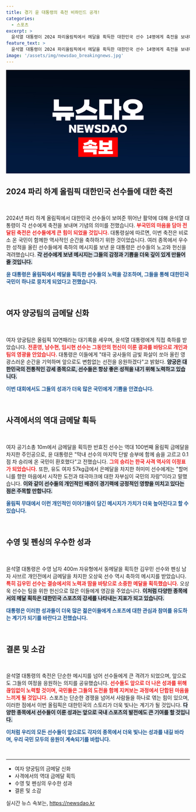 ```yaml
---
title: 경기 윤 대통령의 축전 비하인드 공개!
categories:
  - 스포츠
excerpt: >
  윤석열 대통령이 2024 파리올림픽에서 메달을 획득한 대한민국 선수 14명에게 축전을 보내며 응원의 메시지를 전했습니다. 각 선수의 특별한 순간을 함께 공유하며 국민의 자부심을 강조한 대통령의 따뜻한 축하!
feature_text: >
  윤석열 대통령이 2024 파리올림픽에서 메달을 획득한 대한민국 선수 14명에게 축전을 보내며 응원의 메시지를 전했습니다. 각 선수의 특별한 순간을 함께 공유하며 국민의 자부심을 강조한 대통령의 따뜻한 축하!
image: '/assets/img/newsdao_breakingnews.jpg'
---
```


<p><img src="/assets/img/newsdao_breakingnews.jpg" alt="ontimetimes 속보" /></p>

<h2 data-ke-size="size26">2024 파리 하계 올림픽 대한민국 선수들에 대한 축전</h2>

<p data-ke-size="size16">&nbsp;</p> 

<p data-ke-size="size16">
2024년 파리 하계 올림픽에서 대한민국 선수들이 보여준 뛰어난 활약에 대해 윤석열 대통령이 각 선수에게 축전을 보내며 기념의 의미를 전했습니다. <b><span style="color: #ee2323;">부국민의 마음을 담아 전달된 축전은 선수들에게 큰 힘이 되었을 것입니다.</span></b> 대통령실에 따르면, 이번 축전은 비로소 온 국민이 함께한 역사적인 순간을 축하하기 위한 것이었습니다. 여러 종목에서 우수한 성적을 올린 선수들에게 축하의 메시지를 보낸 윤 대통령은 선수들의 노고와 헌신을 격려했습니다. <b><span style="background-color: #21538527;">각 선수에게 보낸 메시지는 그들의 감정과 기쁨을 더욱 깊이 있게 만들어 줄 것입니다.</span></b> 

<b><span style="color: #1a5490;">윤 대통령은 올림픽에서 메달을 획득한 선수들의 노력을 강조하며, 그들을 통해 대한민국 국민이 하나로 뭉치게 되었다고 전했습니다.</span></b> 

<p data-ke-size="size16">&nbsp;</p>

<h2 data-ke-size="size26">여자 양궁팀의 금메달 신화</h2>

<p data-ke-size="size16">&nbsp;</p>

<p data-ke-size="size16">
여자 양궁팀은 올림픽 10연패라는 대기록을 세우며, 윤석열 대통령에게 직접 축하를 받았습니다. <b><span style="color: #ee2323;">전훈영, 남수현, 임시현 선수는 그동안의 헌신이 이룬 결과를 바탕으로 개인과 팀의 영광을 안았습니다.</span></b> 대통령은 이들에게 "태극 궁사들의 금빛 화살이 쏘아 올린 영광스러운 순간을 기억하며 앞으로도 변함없는 선전을 응원하겠다"고 밝혔다. <b><span style="background-color: #21538527;">양궁은 대한민국의 전통적인 강세 종목으로, 선수들은 항상 좋은 성적을 내기 위해 노력하고 있습니다.</span></b> 

<b><span style="color: #1a5490;">이번 대회에서도 그들의 성과가 더욱 많은 국민에게 기쁨을 안겼습니다.</span></b>

<p data-ke-size="size16">&nbsp;</p>

<h2 data-ke-size="size26">사격에서의 역대 금메달 획득</h2>

<p data-ke-size="size16">&nbsp;</p>

<p data-ke-size="size16">
여자 공기소총 10m에서 금메달을 획득한 반효진 선수는 역대 100번째 올림픽 금메달을 차지한 주인공으로, 윤 대통령은 "막내 선수의 마지막 단발 승부에 함께 숨을 고르고 0.1점 차 승리에 온 국민이 환호했다"고 전했습니다. <b><span style="color: #ee2323;">그의 승리는 한국 사격 역사의 이정표가 되었습니다.</span></b> 또한, 유도 여자 57kg급에서 은메달을 차지한 허미미 선수에게는 "할머니를 향한 마음에서 시작한 도전과 태극마크에 대한 자부심이 국민의 자랑"이라고 말했습니다. <b><span style="background-color: #21538527;">이와 같이 선수들의 개인적인 배경이 경기력에 긍정적인 영향을 미치고 있다는 점은 주목할 만합니다.</span></b>

<b><span style="color: #1a5490;">올림픽 무대에서 이런 개인적인 이야기들이 담긴 메시지가 가치가 더욱 높아진다고 할 수 있습니다.</span></b>

<p data-ke-size="size16">&nbsp;</p>

<h2 data-ke-size="size26">수영 및 펜싱의 우수한 성과</h2>

<p data-ke-size="size16">&nbsp;</p>

<p data-ke-size="size16">
윤석열 대통령은 수영 남자 400m 자유형에서 동메달을 획득한 김우민 선수와 펜싱 남자 사브르 개인전에서 금메달을 차지한 오상욱 선수 역시 축하의 메시지를 받았습니다. <b><span style="color: #ee2323;">특히 김우민 선수는 결승에서의 노력과 땀을 바탕으로 소중한 메달을 획득했습니다.</span></b> 오상욱 선수는 팀을 위한 헌신으로 많은 이들에게 영감을 주었습니다. <b><span style="background-color: #21538527;">이처럼 다양한 종목에서의 메달 획득은 대한민국 스포츠의 강세를 나타내는 지표가 되고 있습니다.</span></b>

<b><span style="color: #1a5490;">대통령은 이러한 성과들이 더욱 많은 젊은이들에게 스포츠에 대한 관심과 참여를 유도하는 계기가 되기를 바란다고 전했습니다.</span></b>

<p data-ke-size="size16">&nbsp;</p>

<h2 data-ke-size="size26">결론 및 소감</h2>

<p data-ke-size="size16">&nbsp;</p>

<p data-ke-size="size16">
윤석열 대통령의 축전은 단순한 메시지를 넘어 선수들에게 큰 격려가 되었으며, 앞으로도 그들의 여정을 응원하는 의지를 공유했습니다. <b><span style="color: #ee2323;">선수들도 앞으로 더 나은 성과를 위해 끊임없이 노력할 것이며, 국민들은 그들의 도전을 함께 지켜보는 과정에서 단합된 마음을 느끼게 될 것입니다.</span></b> 스포츠는 단순한 경쟁을 넘어서 사람들을 하나로 엮는 힘이 있으며, 이러한 점에서 이번 올림픽은 대한민국의 스토리가 더욱 빛나는 계기가 될 것입니다. <b><span style="background-color: #21538527;">다양한 종목에서 선수들이 이룬 성과는 앞으로 국내 스포츠의 발전에도 큰 기여를 할 것입니다.</span></b>

<b><span style="color: #1a5490;">이처럼 우리의 모든 선수들이 앞으로도 각자의 종목에서 더욱 빛나는 성과를 내길 바라며, 우리 국민 모두의 응원이 계속되기를 바랍니다.</span></b>

<p data-ke-size="size16">&nbsp;</p>

<hr />

<ul>
<li>여자 양궁팀의 금메달 신화</li>
<li>사격에서의 역대 금메달 획득</li>
<li>수영 및 펜싱의 우수한 성과</li>
<li>결론 및 소감</li>
</ul>
실시간 뉴스 속보는, <a href="https://newsdao.kr" rel="dofollow">https://newsdao.kr</a>



